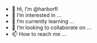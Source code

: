 - 👋 Hi, I’m @harborfl
- 👀 I’m interested in ...
- 🌱 I’m currently learning ...
- 💞️ I’m looking to collaborate on ...
- 📫 How to reach me ...

<!---
harborfl/harborfl is a ✨ special ✨ repository because its `README.md` (this file) appears on your GitHub profile.
You can click the Preview link to take a look at your changes.
--->
